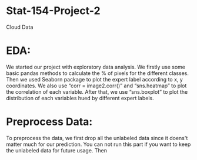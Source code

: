# Stat-154-Project-2
Cloud Data
# EDA:
We started our project with exploratory data analysis. We firstly use some basic pandas methods to calculate the % of pixels for the different classes. Then we used Seaborn package to plot the expert label according to x, y coordinates. We also use “corr = image2.corr()” and “sns.heatmap” to plot the correlation of each variable. After that, we use “sns.boxplot” to plot the distribution of each variables hued by different expert labels.
# Preprocess Data: 
To preprocess the data, we first drop all the unlabeled data since it doens't matter much for our prediction. You can not run this part if you want to keep the unlabeled data for future usage. 
Then

#
